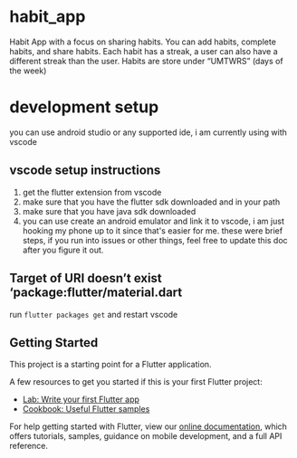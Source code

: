 # habit_app
Habit App with a focus on sharing habits. You can add habits, complete habits, and share habits. Each habit has a streak, a user can also have a different streak than the user. Habits are store under “UMTWRS” (days of the week)

# development setup
you can use android studio or any supported ide, i am currently using with vscode

## vscode setup instructions
1. get the flutter extension from vscode
2. make sure that you have the flutter sdk downloaded and in your path
3. make sure that you have java sdk downloaded
4. you can use create an android emulator and link it to vscode, i am just hooking my phone up to it since that's easier for me.
these were brief steps, if you run into issues or other things, feel free to update this doc after you figure it out. 


##  Target of URI doesn’t exist ‘package:flutter/material.dart
run `flutter packages get` and restart vscode

## Getting Started

This project is a starting point for a Flutter application.

A few resources to get you started if this is your first Flutter project:

- [Lab: Write your first Flutter app](https://flutter.dev/docs/get-started/codelab)
- [Cookbook: Useful Flutter samples](https://flutter.dev/docs/cookbook)

For help getting started with Flutter, view our
[online documentation](https://flutter.dev/docs), which offers tutorials,
samples, guidance on mobile development, and a full API reference.

